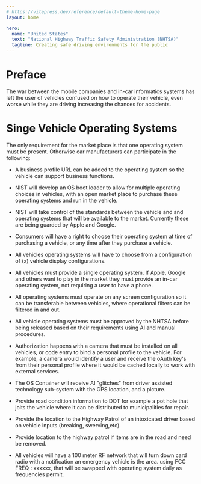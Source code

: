 ```yaml
---
# https://vitepress.dev/reference/default-theme-home-page
layout: home

hero:
  name: "United States"
  text: "National Highway Traffic Safety Administration (NHTSA)"
  tagline: Creating safe driving environments for the public
---
```


# Preface

The war between the mobile companies and in-car informatics systems has left the user of vehicles confused on how to operate their vehicle, even worse while they are driving increasing the chances for accidents.

# Singe Vehicle Operating Systems

The only requirement for the market place is that one operating system must be present. Otherwise car manufacturers can participate in the following:

- A business profile URL can be added to the operating system so the vehicle can support business functions.

- NIST will develop an OS boot loader to allow for multiple operating choices in vehicles, with an open market place to purchase these operating systems and run in the vehicle.

- NIST will take control of the standards between the vehicle and and operating systems that will be available to the market. Currently these are being guarded by Apple and Google.

- Consumers will have a right to choose their operating system at time of purchasing a vehicle, or any time after they purchase a vehicle.

- All vehicles operating systems will have to choose from a configuration of (x) vehicle display configurations.

- All vehicles must provide a single operating system. If Apple, Google and others want to play in the market they must provide an in-car operating system,
  not requiring a user to have a phone.

- All operating systems must operate on any screen configuration so it can be transferable between vehicles, where operational filters can be filtered in and out.

- All vehicle operating systems must be approved by the NHTSA before being released based on their requirements using AI and manual procedures.

- Authorization happens with a camera that must be installed on all vehicles, or code entry to bind a personal profile to the vehicle. For example, a camera would identify a user and receive the oAuth key's from their personal profile where it would be cached locally to work with external services.

- The OS Container will receive AI "glitches" from driver assisted technology sub-system with the GPS location, and a picture.

- Provide road condition information to DOT for example a pot hole that jolts the vehicle where it can be distributed to municipalities for repair.

- Provide the location to the Highway Patrol of an intoxicated driver based on vehicle inputs (breaking, swerving,etc).

- Provide location to the highway patrol if items are in the road and need be removed.

- All vehicles will have a 100 meter RF network that will turn down card radio with a notification an emergency vehicle is the area. using FCC FREQ : xxxxxx, that will be swapped with operating system daily as frequencies permit.
